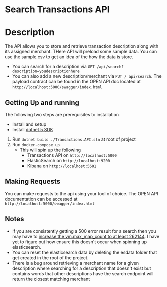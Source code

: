 # Search Transactions API

# Description

The API allows you to store and retrieve transaction description along with its assigned merchant.
THere API will preload some sample data. You can use the sample.csv to get an idea of the how the data is store.
- You can search for a description via `GET /api/search?description=youdescriptionhere`
- You can also add a new description/merchant via `PUT / api/search`.
    The payload contract can be found in the OPEN API doc located at `http://localhost:5000/swagger/index.html`

## Getting Up and running

The following two steps are prerequisites to installation
- Install and setup
- Install [dotnet 5 SDK](https://dotnet.microsoft.com/download)

1. Run `dotnet build ./Transactions.API.sln` at root of project
2. Run `docker-compose up`
    - This will spin up the following
        - Transactions API on `http://localhost:5000`
        - ElasticSearch on `http://localhost:9200`
        - Kibana on `http://localhost:5601`

## Making Requests

You can make requests to the api using your tool of choice.
The OPEN API documentation can be accessed at `http://localhost:5000/swagger/index.html`

## Notes

- If you are consistently getting a 500 error result for a search then you may have to [increase the vm.max_map_count to at least 262144](https://www.elastic.co/guide/en/elasticsearch/reference/current/docker.html#_set_vm_max_map_count_to_at_least_262144). I have yet to figure out how ensure this doesn't occur when spinning up elasticsearch.
- You can reset the elasticsearch data by deleting the esdata folder that get created in the root of the project.
- There is a bug around retrieving a merchant name for a given description where searching for a description that doesn't exist but contains words that other descriptions have the search endpoint will return the closest matching merchant